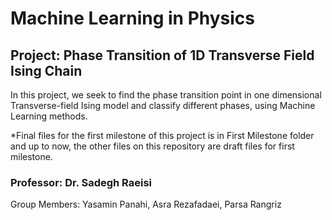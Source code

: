 # Machine Learning in Physics

## Project: Phase Transition of 1D Transverse Field Ising Chain
In this project, we seek to find the phase transition point in one dimensional Transverse-field Ising model and classify different phases, using Machine Learning methods.

*Final files for the first milestone of this project is in First Milestone folder and up to now, the other files on this repository are draft files for first milestone.

### Professor: Dr. Sadegh Raeisi

Group Members:
Yasamin Panahi, Asra Rezafadaei, Parsa Rangriz

